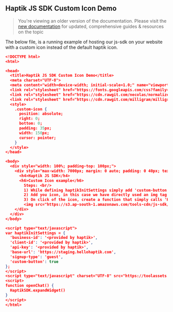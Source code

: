 ## Haptik JS SDK Custom Icon Demo

> You're viewing an older version of the documentation. Please visit the [new documentation](https://docs.haptik.ai/) for updated, comprehensive guides & resources on the topic

The below file, is a running example of hosting our js-sdk on your website with a custom icon instead of
the default haptik icon.


```json
<!DOCTYPE html>
<html>

<head>
  <title>Haptik JS SDK Custom Icon Demo</title>
  <meta charset="UTF-8">
  <meta content="width=device-width; initial-scale=1.0;" name="viewport">
  <link rel="stylesheet" href="https://fonts.googleapis.com/css?family=Roboto:300,300italic,700,700italic">
  <link rel="stylesheet" href="https://cdn.rawgit.com/necolas/normalize.css/master/normalize.css">
  <link rel="stylesheet" href="https://cdn.rawgit.com/milligram/milligram/master/dist/milligram.min.css">
  <style>
    .custom-icon {
      position: absolute;
      right: 0;
      bottom: 0;
      padding: 35px;
      width: 150px;
      cursor: pointer;
    }
  </style>
</head>

<body>
  <div style="width: 100%; padding-top: 100px;">
    <div style="max-width: 7000px; margin: 0 auto; padding: 0 40px; text-align: left;">
      <h4>Haptik JS SDK</h4>
      <h6>Custom Icon example</h6> 
        Steps: <br/>
        1) While defining haptikInitSettings simply add 'custom-button': true <br/>
        2) Add you icon, in this case we have directly used an img tag <br/>
        3) On click of the icon, create a function that simply calls 'HaptikSDK.expandWidget()' <br/>
        <img src="https://s3.ap-south-1.amazonaws.com/tools-cdn/js-sdk/images/custom-chat-icon.png" onClick="openChat()" class="custom-icon">
    </div>
  </div>
</body>

<script type="text/javascript">
var haptikInitSettings = {
  'business-id': '<provided by haptik>',
  'client-id': '<provided by haptik>',
  'api-key': '<provided by haptik>',
  'base-url': 'https://staging.hellohaptik.com',
  'signup-type': 'guest',
  'custom-button': true
};
</script>
<script type="text/javascript" charset="UTF-8" src="https://toolassets.haptikapi.com/js-sdk/js/haptik-sdk-loader.js"></script>
<script>
function openChat() {
  HaptikSDK.expandWidget()
}
</script>
</html>
```